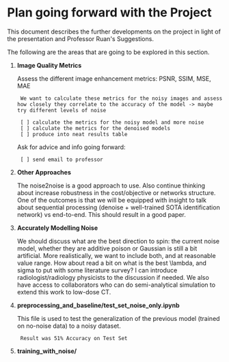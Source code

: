 # Plan going forward with the Project

This document describes the further developments on the project in light of the presentation and Professor Ruan's Suggestions.

The following are the areas that are going to be explored in this section.
1. **Image Quality Metrics**
    
    Assess the different image enhancement metrics:
    PSNR, SSIM, MSE, MAE

        We want to calculate these metrics for the noisy images and assess how closely they correlate to the accuracy of the model -> maybe try different levels of noise

        [ ] calculate the metrics for the noisy model and more noise
        [ ] calculate the metrics for the denoised models
        [ ] produce into neat results table

    Ask for advice and info going forward:
    
        [ ] send email to professor 

2. **Other Approaches**
    
    The noise2noise is a good approach to use. Also continue thinking about increase robustness in the cost/objective or networks structure. One of the outcomes is that we will be equipped with insight to talk about sequential processing (denoise + well-trained SOTA identification network) vs end-to-end. This should result in a good paper.

3. **Accurately Modelling Noise**

    We should discuss what are the best direction to spin: the current noise model, whether they are additive poison or Gaussian is still a bit artificial. More realistically, we want to include both, and at reasonable value range. How about read a bit on what is the best \lambda, and sigma to put with some literature survey? I can introduce radiologist/radiology physicists to the discussion if needed. We also have access to collaborators who can do semi-analytical simulation to extend this work to low-dose CT.


2. **preprocessing_and_baseline/test_set_noise_only.ipynb**




    This file is used to test the generalization of the previous model (trained on no-noise data) to a noisy dataset.

        Result was 51% Accuracy on Test Set

3. **training_with_noise/**